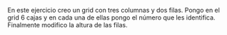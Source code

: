 En este ejercicio creo un grid con tres columnas y dos filas.
Pongo en el grid 6 cajas y en cada una de ellas pongo el número que les identifica.
Finalmente modifico la altura de las filas.